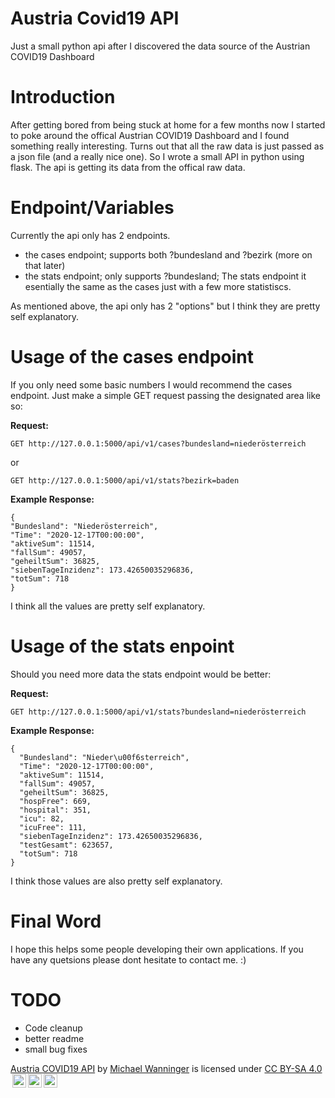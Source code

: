# Austria Covid19 API
Just a small python api after I discovered the data source of the Austrian COVID19 Dashboard

# Introduction
After getting bored from being stuck at home for a few months now I started to poke around the offical Austrian COVID19 Dashboard and I found something really interesting. Turns out that all the raw data is just passed as a json file (and a really nice one). So I wrote a small API in python using flask. The api is getting its data from the offical raw data.

# Endpoint/Variables
Currently the api only has 2 endpoints.
* the cases endpoint; supports both ?bundesland and ?bezirk (more on that later)
* the stats endpoint; only supports ?bundesland; The stats endpoint it esentially the same as the cases just with a few more statistiscs.

As mentioned above, the api only has 2 "options" but I think they are pretty self explanatory.

# Usage of the cases endpoint
If you only need some basic numbers I would recommend the cases endpoint. Just make a simple GET request passing the designated area like so:

**Request:**
```
GET http://127.0.0.1:5000/api/v1/cases?bundesland=niederösterreich
```
or
```
GET http://127.0.0.1:5000/api/v1/stats?bezirk=baden
```
**Example Response:**
```
{
"Bundesland": "Niederösterreich",
"Time": "2020-12-17T00:00:00",
"aktiveSum": 11514,
"fallSum": 49057,
"geheiltSum": 36825,
"siebenTageInzidenz": 173.42650035296836,
"totSum": 718
}
```
I think all the values are pretty self explanatory.

# Usage of the stats enpoint
Should you need more data the stats endpoint would be better:

**Request:**
```
GET http://127.0.0.1:5000/api/v1/stats?bundesland=niederösterreich
```
**Example Response:**
```
{
  "Bundesland": "Nieder\u00f6sterreich", 
  "Time": "2020-12-17T00:00:00", 
  "aktiveSum": 11514, 
  "fallSum": 49057, 
  "geheiltSum": 36825, 
  "hospFree": 669, 
  "hospital": 351, 
  "icu": 82, 
  "icuFree": 111, 
  "siebenTageInzidenz": 173.42650035296836, 
  "testGesamt": 623657, 
  "totSum": 718
}
```
I think those values are also pretty self explanatory.

# Final Word
I hope this helps some people developing their own applications. If you have any quetsions please dont hesitate to contact me. :)

# TODO
* Code cleanup
* better readme
* small bug fixes
<p xmlns:dct="http://purl.org/dc/terms/" xmlns:cc="http://creativecommons.org/ns#" class="license-text"><a rel="cc:attributionURL" property="dct:title" href="https://github.com/Mich21050/Austria_Covid19_Api/">Austria COVID19 API</a> by <a rel="cc:attributionURL dct:creator" property="cc:attributionName" href="https://github.com/Mich21050/">Michael Wanninger</a> is licensed under <a rel="license" href="https://creativecommons.org/licenses/by-sa/4.0">CC BY-SA 4.0<img style="height:22px!important;margin-left:3px;vertical-align:text-bottom;" src="https://mirrors.creativecommons.org/presskit/icons/cc.svg?ref=chooser-v1" /><img style="height:22px!important;margin-left:3px;vertical-align:text-bottom;" src="https://mirrors.creativecommons.org/presskit/icons/by.svg?ref=chooser-v1" /><img style="height:22px!important;margin-left:3px;vertical-align:text-bottom;" src="https://mirrors.creativecommons.org/presskit/icons/sa.svg?ref=chooser-v1" /></a></p>
